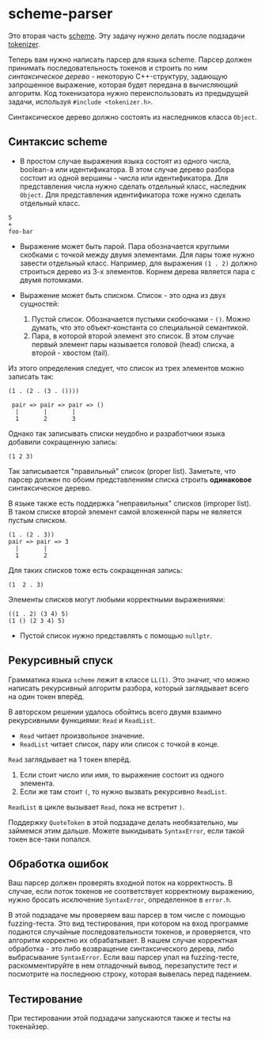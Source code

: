 # scheme-parser

Это вторая часть [scheme](../). Эту задачу нужно делать после подзадачи [tokenizer](../tokenizer).

Теперь вам нужно написать парсер для языка scheme. Парсер должен принимать последовательность токенов и строить по ним *синтаксическое дерево* - некоторую C++-структуру, задающую запрошенное выражение, которая будет передана в вычисляющий алгоритм. Код токенизатора нужно переиспользовать из предыдущей задачи, используя `#include <tokenizer.h>`.

Синтаксическое дерево должно состоять из наследников класса `Object`.

## Синтаксис scheme

* В простом случае выражения языка состоят из одного числа, boolean-а или идентификатора. В этом случае дерево разбора состоит из одной вершины - числа или идентификатора. Для представления числа нужно сделать отдельный класс, наследник `Object`. Для представления идентификатора тоже нужно сделать отдельный класс.

```
5
+
foo-bar
```

* Выражение может быть парой. Пара обозначается круглыми скобками с точкой между двумя элементами. Для пары тоже нужно завести отдельный класс. Например, для выражения `(1 . 2)` должно строиться дерево из 3-х элементов. Корнем дерева является пара с двумя потомками.

* Выражение может быть списком. Список - это одна из двух сущностей:

    1. Пустой список. Обозначается пустыми скобочками - `()`. Можно думать, что это объект-константа со специальной
       семантикой.
    2. Пара, в которой второй элемент это список. В этом случае первый элемент пары называется головой (head) списка, а
       второй - хвостом (tail).

Из этого определения следует, что список из трех элементов можно записать так:

```
(1 . (2 . (3 . ())))

 pair => pair => pair => ()
  |       |       |
  1       2       3
```

Однако так записывать списки неудобно и разработчики языка добавили сокращенную запись:

```
(1 2 3)
```

Так записывается "правильный" список (proper list). Заметьте, что парсер должен по обоим представлениям списка строить **одинаковое** синтаксическое дерево.

В языке также есть поддержка "неправильных" списков (improper list). В таком списке второй элемент самой вложенной пары не является пустым списком.

```
(1 . (2 . 3))
pair => pair => 3
  |       |
  1       2
```

Для таких списков тоже есть сокращенная запись:

```
(1  2 . 3)
```

Элементы списков могут любыми корректными выражениями:

```
((1 . 2) (3 4) 5)
(1 () (2 3 4) 5)
```

* Пустой список нужно представлять с помощью `nullptr`.

## Рекурсивный спуск

Грамматика языка `scheme` лежит в классе `LL(1)`. Это значит, что можно написать рекурсивный алгоритм разбора, который заглядывает всего на один токен вперёд.

В авторском решении удалось обойтись всего двумя взаимно рекурсивными функциями: `Read` и `ReadList`.

- `Read` читает произвольное значение.
- `ReadList` читает список, пару или список с точкой в конце.

`Read` заглядывает на 1 токен вперёд.

1. Если стоит число или имя, то выражение состоит из одного элемента.
2. Если же там стоит `(`, то нужно вызвать рекурсивно `ReadList`.

`ReadList` в цикле вызывает `Read`, пока не встретит `)`.

Поддержку `QuoteToken` в этой подзадаче делать необязательно, мы займемся этим дальше. Можете выкидывать `SyntaxError`, если такой токен все-таки попался.

## Обработка ошибок

Ваш парсер должен проверять входной поток на корректность. В случае, если поток токенов не соответствует корректному выражению, нужно бросать исключение `SyntaxError`, определенное в `error.h`.

В этой подзадаче мы проверяем ваш парсер в том числе с помощью fuzzing-теста. Это вид тестирования, при котором на вход программе подаются случайные последовательности токенов, и проверяется, что алгоритм корректно их обрабатывает. В нашем случае корректная обработка - это либо возвращение синтаксического дерева, либо выбрасывание `SyntaxError`. Если ваш парсер упал на fuzzing-тесте, раскомментируйте в нем отладочный вывод, перезапустите тест и посмотрите на последнюю строку, которая вывелась перед падением.

## Тестирование

При тестировании этой подзадачи запускаются также и тесты на токенайзер.
